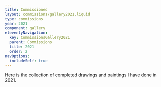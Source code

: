 ```yaml
---
title: Commissioned
layout: commissions/gallery2021.liquid
type: commissions
year: 2021
component: gallery
eleventyNavigation:
  key: CommissionsGallery2021
  parent: Commissions
  title: 2021
  order: 2
navOptions:
  includeSelf: true
---
```


Here is the collection of completed drawings and paintings I have done in 2021.
